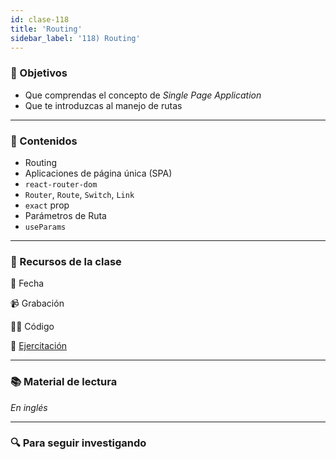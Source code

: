 ```yaml
---
id: clase-118
title: 'Routing'
sidebar_label: '118) Routing'
---
```


### 🏁 Objetivos

- Que comprendas el concepto de _Single Page Application_
- Que te introduzcas al manejo de rutas

---

### 📝 Contenidos

- Routing
- Aplicaciones de página única (SPA)
- `react-router-dom`
- `Router`, `Route`, `Switch`, `Link`
- `exact` prop
- Parámetros de Ruta
- `useParams`

---

### 🚀 Recursos de la clase

📆 Fecha

📹 Grabación

👩‍💻 Código

💪 [Ejercitación](https://github.com/Ada-IT/ejercicios-frontend/tree/master/modulo-8)

---

### 📚 Material de lectura

_En inglés_

---

### 🔍 Para seguir investigando
